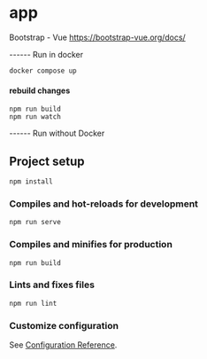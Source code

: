 # app

Bootstrap - Vue
https://bootstrap-vue.org/docs/




------ Run in docker

```
docker compose up
```

#### rebuild changes

```
npm run build
npm run watch
```


------ Run without Docker

## Project setup
```
npm install
```

### Compiles and hot-reloads for development
```
npm run serve
```

### Compiles and minifies for production
```
npm run build
```

### Lints and fixes files
```
npm run lint
```

### Customize configuration
See [Configuration Reference](https://cli.vuejs.org/config/).
